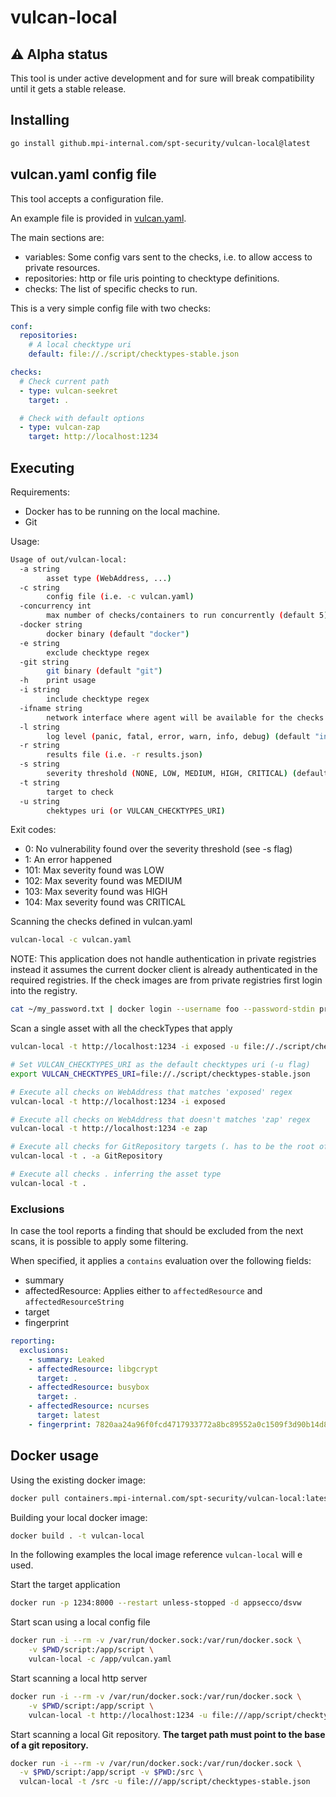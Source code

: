 # vulcan-local

## ⚠️ Alpha status

This tool is under active development and for sure will break compatibility until it gets a stable release.

## Installing

```sh
go install github.mpi-internal.com/spt-security/vulcan-local@latest
```

## vulcan.yaml config file

This tool accepts a configuration file.

An example file is provided in [vulcan.yaml](./vulcan.yaml).

The main sections are:

- variables: Some config vars sent to the checks, i.e. to allow access to private resources.
- repositories: http or file uris pointing to checktype definitions.
- checks: The list of specific checks to run.

This is a very simple config file with two checks:

```yaml
conf:
  repositories:
    # A local checktype uri
    default: file://./script/checktypes-stable.json

checks:
  # Check current path
  - type: vulcan-seekret
    target: .

  # Check with default options
  - type: vulcan-zap
    target: http://localhost:1234
```

## Executing

Requirements:

- Docker has to be running on the local machine.
- Git

Usage:

```sh
Usage of out/vulcan-local:
  -a string
    	asset type (WebAddress, ...)
  -c string
    	config file (i.e. -c vulcan.yaml)
  -concurrency int
    	max number of checks/containers to run concurrently (default 5)
  -docker string
    	docker binary (default "docker")
  -e string
    	exclude checktype regex
  -git string
    	git binary (default "git")
  -h	print usage
  -i string
    	include checktype regex
  -ifname string
    	network interface where agent will be available for the checks (default "docker0")
  -l string
    	log level (panic, fatal, error, warn, info, debug) (default "info")
  -r string
    	results file (i.e. -r results.json)
  -s string
    	severity threshold (NONE, LOW, MEDIUM, HIGH, CRITICAL) (default "HIGH")
  -t string
    	target to check
  -u string
    	chektypes uri (or VULCAN_CHECKTYPES_URI)
```

Exit codes:

- 0: No vulnerability found over the severity threshold (see -s flag)
- 1: An error happened
- 101: Max severity found was LOW
- 102: Max severity found was MEDIUM
- 103: Max severity found was HIGH
- 104: Max severity found was CRITICAL

Scanning the checks defined in vulcan.yaml

```sh
vulcan-local -c vulcan.yaml
```

NOTE: This application does not handle authentication in private registries
instead it assumes the current docker client is already authenticated in the required registries.
If the check images are from private registries first login into the registry.

```sh
cat ~/my_password.txt | docker login --username foo --password-stdin private.registry.com
```

Scan a single asset with all the checkTypes that apply

```sh
vulcan-local -t http://localhost:1234 -i exposed -u file://./script/checktypes-stable.json

# Set VULCAN_CHECKTYPES_URI as the default checktypes uri (-u flag)
export VULCAN_CHECKTYPES_URI=file://./script/checktypes-stable.json

# Execute all checks on WebAddress that matches 'exposed' regex
vulcan-local -t http://localhost:1234 -i exposed

# Execute all checks on WebAddress that doesn't matches 'zap' regex
vulcan-local -t http://localhost:1234 -e zap

# Execute all checks for GitRepository targets (. has to be the root of a git repo)
vulcan-local -t . -a GitRepository

# Execute all checks . inferring the asset type
vulcan-local -t .
```

### Exclusions

In case the tool reports a finding that should be excluded from the next scans, it is possible to apply some filtering.

When specified, it applies a `contains` evaluation over the following fields:

- summary
- affectedResource: Applies either to `affectedResource` and `affectedResourceString`
- target
- fingerprint

```yaml
reporting:
  exclusions:
    - summary: Leaked
    - affectedResource: libgcrypt
      target: .
    - affectedResource: busybox
      target: .
    - affectedResource: ncurses
      target: latest
    - fingerprint: 7820aa24a96f0fcd4717933772a8bc89552a0c1509f3d90b14d885d25e60595f
```

## Docker usage

Using the existing docker image:

```sh
docker pull containers.mpi-internal.com/spt-security/vulcan-local:latest
```

Building your local docker image:

```sh
docker build . -t vulcan-local
```

In the following examples the local image reference `vulcan-local` will e used.

Start the target application

```sh
docker run -p 1234:8000 --restart unless-stopped -d appsecco/dsvw 
```

Start scan using a local config file

```sh
docker run -i --rm -v /var/run/docker.sock:/var/run/docker.sock \
    -v $PWD/script:/app/script \
    vulcan-local -c /app/vulcan.yaml
```

Start scanning a local http server

```sh
docker run -i --rm -v /var/run/docker.sock:/var/run/docker.sock \
    -v $PWD/script:/app/script \
    vulcan-local -t http://localhost:1234 -u file:///app/script/checktypes-stable.json
```

Start scanning a local Git repository. **The target path must point to the base of a git repository.**

```sh
docker run -i --rm -v /var/run/docker.sock:/var/run/docker.sock \
  -v $PWD/script:/app/script -v $PWD:/src \
  vulcan-local -t /src -u file:///app/script/checktypes-stable.json
```
